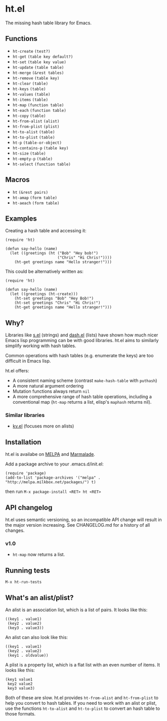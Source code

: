 # ht.el

The missing hash table library for Emacs.

## Functions

* `ht-create` `(test?)`
* `ht-get` `(table key default?)`
* `ht-set` `(table key value)`
* `ht-update` `(table table)`
* `ht-merge` `(&rest tables)`
* `ht-remove` `(table key)`
* `ht-clear` `(table)`
* `ht-keys` `(table)`
* `ht-values` `(table)`
* `ht-items` `(table)`
* `ht-map` `(function table)`
* `ht-each` `(function table)`
* `ht-copy` `(table)`
* `ht-from-alist` `(alist)`
* `ht-from-plist` `(plist)`
* `ht-to-alist` `(table)`
* `ht-to-plist` `(table)`
* `ht-p` `(table-or-object)`
* `ht-contains-p` `(table key)`
* `ht-size` `(table)`
* `ht-empty-p` `(table)`
* `ht-select` `(function table)`

## Macros

* `ht` `(&rest pairs)`
* `ht-amap` `(form table)`
* `ht-aeach` `(form table)`

## Examples

Creating a hash table and accessing it:

    (require 'ht)

    (defun say-hello (name)
      (let ((greetings (ht ("Bob" "Hey bob!")
                           ("Chris" "Hi Chris!"))))
        (ht-get greetings name "Hello stranger!")))

This could be alternatively written as:

    (require 'ht)

    (defun say-hello (name)
      (let ((greetings (ht-create)))
        (ht-set greetings "Bob" "Hey Bob!")
        (ht-set greetings "Chris" "Hi Chris!")
        (ht-get greetings name "Hello stranger!")))

## Why?

Libraries like [s.el](https://github.com/magnars/s.el) (strings) and
[dash.el](https://github.com/magnars/dash.el) (lists) have shown how
much nicer Emacs lisp programming can be with good libraries. ht.el
aims to similarly simplify working with hash tables.

Common operations with hash tables (e.g. enumerate the keys) are too
difficult in Emacs lisp.

ht.el offers:

* A consistent naming scheme (contrast `make-hash-table` with `puthash`)
* A more natural argument ordering
* Mutation functions always return `nil`
* A more comprehensive range of hash table operations, including a
  conventional map (`ht-map` returns a list, elisp's `maphash` returns
  nil).

### Similar libraries

* [kv.el](https://github.com/nicferrier/emacs-kv) (focuses more on alists)

## Installation

ht.el is availabe on [MELPA](http://melpa.milkbox.net/) and
[Marmalade](http://marmalade-repo.org/).

Add a package archive to your .emacs.d/init.el:

    (require 'package)
    (add-to-list 'package-archives '("melpa" . "http://melpa.milkbox.net/packages/") t)
    
then run `M-x package-install <RET> ht <RET>`

## API changelog

ht.el uses semantic versioning, so an incompatible API change will
result in the major version increasing. See CHANGELOG.md for a history
of all changes.

### v1.0

* `ht-map` now returns a list.

## Running tests

`M-x ht-run-tests`

## What's an alist/plist?

An alist is an association list, which is a list of pairs. It looks like this:

    ((key1 . value1)
     (key2 . value2)
     (key3 . value3))
     
An alist can also look like this:
     
    ((key1 . value1)
     (key2 . value2)
     (key1 . oldvalue))
     
A plist is a property list, which is a flat list with an even number
of items. It looks like this:

    (key1 value1
     key2 value2
     key3 value3)

Both of these are slow. ht.el provides `ht-from-alist` and
`ht-from-plist` to help you convert to hash tables. If you need to
work with an alist or plist, use the functions `ht-to-alist` and
`ht-to-plist` to convert an hash table to those formats.
